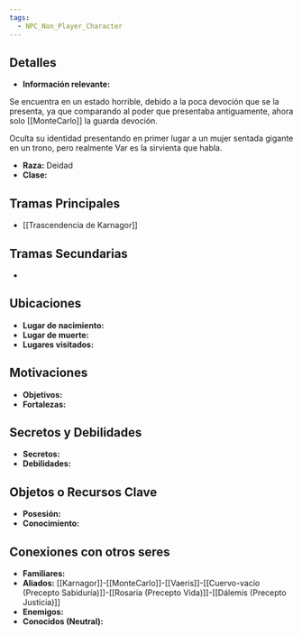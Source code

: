 ```yaml
---
tags:
  - NPC_Non_Player_Character
---
```

## Detalles
- **Información relevante:** 

Se encuentra en un estado horrible, debido a la poca devoción que se la presenta, ya que comparando al poder que presentaba antiguamente, ahora solo [[MonteCarlo]] la guarda devoción.

Oculta su identidad presentando en primer lugar a un mujer sentada gigante en un trono, pero realmente Var es la sirvienta que habla.

- **Raza:** Deidad
- **Clase:** 

## Tramas Principales
- [[Trascendencia de Karnagor]]

## Tramas Secundarias
- 

## Ubicaciones
- **Lugar de nacimiento:**
- **Lugar de muerte:**
- **Lugares visitados:**

## Motivaciones
- **Objetivos:**
- **Fortalezas:**

## Secretos y Debilidades 
- **Secretos:**
- **Debilidades:**

## Objetos o Recursos Clave
- **Posesión:**
- **Conocimiento:**

## Conexiones con otros seres
- **Familiares:**
- **Aliados:** [[Karnagor]]-[[MonteCarlo]]-[[Vaeris]]-[[Cuervo-vacío (Precepto Sabiduría)]]-[[Rosaria (Precepto Vida)]]-[[Dálemis (Precepto Justicia)]]
- **Enemigos:**
- **Conocidos (Neutral):**